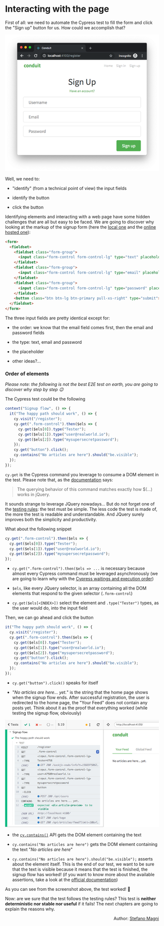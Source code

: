 # Interacting with the page

First of all: we need to automate the Cypress test to fill the form and click the "Sign up" button for us. How could we accomplish that?

<img src="../assets/images/signup-page.png" alt="The signup page"/>

Well, we need to:

- "identify" (from a technical point of view) the input fields

- identify the button

- click the button

Identifying elements and interacting with a web page have some hidden challenges that are all but easy to be faced. We are going to discover why looking at the markup of the signup form (here the [local one](http://localhost:4100/register) and the [online hosted one](https://react-redux.realworld.io/#/register)):

```html
<form>
  <fieldset>
    <fieldset class="form-group">
      <input class="form-control form-control-lg" type="text" placeholder="Username" value="" />
    </fieldset>
    <fieldset class="form-group">
      <input class="form-control form-control-lg" type="email" placeholder="Email" value="" />
    </fieldset>
    <fieldset class="form-group">
      <input class="form-control form-control-lg" type="password" placeholder="Password" value="" />
    </fieldset>
    <button class="btn btn-lg btn-primary pull-xs-right" type="submit">Sign up</button>
  </fieldset>
</form>
```

The three input fields are pretty identical except for:

- the order: we know that the email field comes first, then the email and password fields

- the type: text, email and password

- the placeholder

- other ideas?...

### Order of elements

_Please note: the following is not the best E2E test on earth, you are going to discover why step by step 😉_

The Cypress test could be the following

```js
context("Signup flow", () => {
  it("The happy path should work", () => {
    cy.visit("/register");
    cy.get(".form-control").then($els => {
      cy.get($els[0]).type("Tester");
      cy.get($els[1]).type("user@realworld.io");
      cy.get($els[2]).type("mysupersecretpassword");
    });
    cy.get("button").click();
    cy.contains("No articles are here").should("be.visible");
  });
});
```

`cy.get` is the Cypress command you leverage to consume a DOM element in the test. Please note that, as the [documentation](https://docs.cypress.io/api/commands/get.html) says:

> The querying behavior of this command matches exactly how \$(…) works in jQuery.

It sounds strange to leverage JQuery nowadays... But do not forget one of the [testing rules](testing-rules.md#simple): the test must be simple. The less code the test is made of, the more the test is readable and understandable. And JQuery surely improves both the simplicity and productivity.

What about the following snippet

```js
cy.get(".form-control").then($els => {
  cy.get($els[0]).type("Tester");
  cy.get($els[1]).type("user@realworld.io");
  cy.get($els[2]).type("mysupersecretpassword");
});
```

- `cy.get(".form-control").then($els => ...` is necessary because almost every Cypress command must be leveraged asynchronously (we are going to learn why with the [Cypress waitings and execution order](cypress-waitings-and-execution-order.md))

- `$els`, like every JQuery selector, is an array containing all the DOM elements that respond to the given selector (`.form-control`)

- `cy.get($els[<INDEX>])` select the element and `.type("Tester")` types, as the user would do, into the input field

Then, we can go ahead and click the button

```js
it("The happy path should work", () => {
  cy.visit("/register");
  cy.get(".form-control").then($els => {
    cy.get($els[0]).type("Tester");
    cy.get($els[1]).type("user@realworld.io");
    cy.get($els[2]).type("mysupersecretpassword");
    cy.get("button").click();
    cy.contains("No articles are here").should("be.visible");
  });
});
```

- `cy.get("button").click()` speaks for itself

- "_No articles are here... yet._" is the string that the home page shows when the signup flow ends. After successful registration, the user is redirected to the home page, the "Your Feed" does not contain any posts yet. Think about it as the proof that everything worked (while testing the signup flow, obviously)

<img src="../assets/images/signup-feedback.png" alt="Cypress Conduit" class="img-border"/>

- the [`cy.contains()`](https://docs.cypress.io/api/commands/contains.html#Syntax) API gets the DOM element containing the text

- `cy.contains("No articles are here")` gets the DOM element containing the text "_No articles are here_"

- `cy.contains("No articles are here").should("be.visible");` asserts about the element itself. This is the end of our test, we want to be sure that the text is visible because it means that the test is finished, the signup flow has worked! (if you want to know more about the available assertions, take a look at the [official documentation](https://docs.cypress.io/guides/references/assertions.html))

As you can see from the screenshot above, the test worked! 🎉

Now: are we sure that the test follows the testing rules? This test is **neither deterministic nor stable nor useful** if it fails! The next chapters are going to explain the reasons why.

<p style='text-align: right;'>Author: <a href="about-us.md#stefano-magni">Stefano Magni</a></p>
